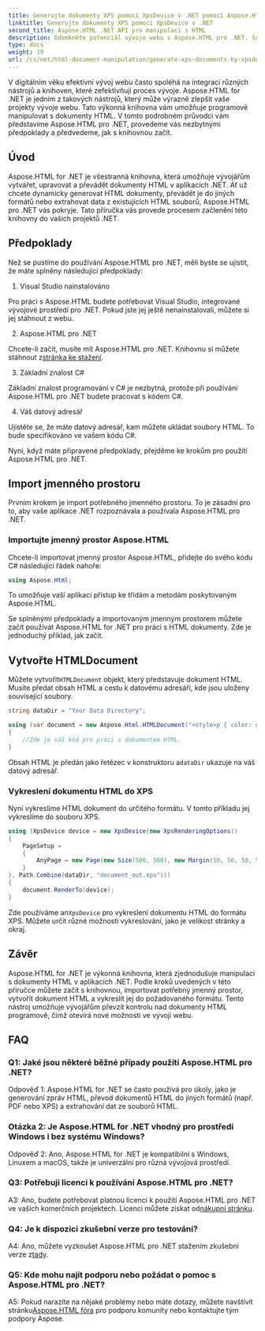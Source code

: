 ```yaml
---
title: Generujte dokumenty XPS pomocí XpsDevice v .NET pomocí Aspose.HTML
linktitle: Generujte dokumenty XPS pomocí XpsDevice v .NET
second_title: Aspose.HTML .NET API pro manipulaci s HTML
description: Odemkněte potenciál vývoje webu s Aspose.HTML pro .NET. Snadno vytvářejte, převádějte a manipulujte s dokumenty HTML.
type: docs
weight: 19
url: /cs/net/html-document-manipulation/generate-xps-documents-by-xpsdevice/
---
```


V digitálním věku efektivní vývoj webu často spoléhá na integraci různých nástrojů a knihoven, které zefektivňují proces vývoje. Aspose.HTML for .NET je jedním z takových nástrojů, který může výrazně zlepšit vaše projekty vývoje webu. Tato výkonná knihovna vám umožňuje programově manipulovat s dokumenty HTML. V tomto podrobném průvodci vám představíme Aspose.HTML pro .NET, provedeme vás nezbytnými předpoklady a předvedeme, jak s knihovnou začít.

## Úvod

Aspose.HTML for .NET je všestranná knihovna, která umožňuje vývojářům vytvářet, upravovat a převádět dokumenty HTML v aplikacích .NET. Ať už chcete dynamicky generovat HTML dokumenty, převádět je do jiných formátů nebo extrahovat data z existujících HTML souborů, Aspose.HTML pro .NET vás pokryje. Tato příručka vás provede procesem začlenění této knihovny do vašich projektů .NET.

## Předpoklady

Než se pustíme do používání Aspose.HTML pro .NET, měli byste se ujistit, že máte splněny následující předpoklady:

1. Visual Studio nainstalováno

Pro práci s Aspose.HTML budete potřebovat Visual Studio, integrované vývojové prostředí pro .NET. Pokud jste jej ještě nenainstalovali, můžete si jej stáhnout z webu.

2. Aspose.HTML pro .NET

 Chcete-li začít, musíte mít Aspose.HTML pro .NET. Knihovnu si můžete stáhnout z[stránka ke stažení](https://releases.aspose.com/html/net/).

3. Základní znalost C#

Základní znalost programování v C# je nezbytná, protože při používání Aspose.HTML pro .NET budete pracovat s kódem C#.

4. Váš datový adresář

Ujistěte se, že máte datový adresář, kam můžete ukládat soubory HTML. To bude specifikováno ve vašem kódu C#.

Nyní, když máte připravené předpoklady, přejděme ke krokům pro použití Aspose.HTML pro .NET.

## Import jmenného prostoru

Prvním krokem je import potřebného jmenného prostoru. To je zásadní pro to, aby vaše aplikace .NET rozpoznávala a používala Aspose.HTML pro .NET.

### Importujte jmenný prostor Aspose.HTML

Chcete-li importovat jmenný prostor Aspose.HTML, přidejte do svého kódu C# následující řádek nahoře:

```csharp
using Aspose.Html;
```

To umožňuje vaší aplikaci přístup ke třídám a metodám poskytovaným Aspose.HTML.

Se splněnými předpoklady a importovaným jmenným prostorem můžete začít používat Aspose.HTML for .NET pro práci s HTML dokumenty. Zde je jednoduchý příklad, jak začít.

## Vytvořte HTMLDocument

 Můžete vytvořit`HTMLDocument` objekt, který představuje dokument HTML. Musíte předat obsah HTML a cestu k datovému adresáři, kde jsou uloženy související soubory.

```csharp
string dataDir = "Your Data Directory";

using (var document = new Aspose.Html.HTMLDocument("<style>p { color: green; }</style><p>my first paragraph</p>", dataDir))
{
    //Zde je váš kód pro práci s dokumentem HTML.
}
```

 Obsah HTML je předán jako řetězec v konstruktoru a`dataDir` ukazuje na váš datový adresář.

### Vykreslení dokumentu HTML do XPS

Nyní vykreslíme HTML dokument do určitého formátu. V tomto příkladu jej vykreslíme do souboru XPS.

```csharp
using (XpsDevice device = new XpsDevice(new XpsRenderingOptions()
{
    PageSetup =
    {
        AnyPage = new Page(new Size(500, 500), new Margin(50, 50, 50, 50))
    }
}, Path.Combine(dataDir, "document_out.xps")))
{
    document.RenderTo(device);
}
```

 Zde používáme an`XpsDevice` pro vykreslení dokumentu HTML do formátu XPS. Můžete určit různé možnosti vykreslování, jako je velikost stránky a okraj.

## Závěr

Aspose.HTML for .NET je výkonná knihovna, která zjednodušuje manipulaci s dokumenty HTML v aplikacích .NET. Podle kroků uvedených v této příručce můžete začít s knihovnou, importovat potřebný jmenný prostor, vytvořit dokument HTML a vykreslit jej do požadovaného formátu. Tento nástroj umožňuje vývojářům převzít kontrolu nad dokumenty HTML programově, čímž otevírá nové možnosti ve vývoji webu.

## FAQ

### Q1: Jaké jsou některé běžné případy použití Aspose.HTML pro .NET?

Odpověď 1: Aspose.HTML for .NET se často používá pro úkoly, jako je generování zpráv HTML, převod dokumentů HTML do jiných formátů (např. PDF nebo XPS) a extrahování dat ze souborů HTML.

### Otázka 2: Je Aspose.HTML for .NET vhodný pro prostředí Windows i bez systému Windows?

Odpověď 2: Ano, Aspose.HTML for .NET je kompatibilní s Windows, Linuxem a macOS, takže je univerzální pro různá vývojová prostředí.

### Q3: Potřebuji licenci k používání Aspose.HTML pro .NET?

 A3: Ano, budete potřebovat platnou licenci k použití Aspose.HTML pro .NET ve vašich komerčních projektech. Licenci můžete získat od[nákupní stránku](https://purchase.aspose.com/buy).

### Q4: Je k dispozici zkušební verze pro testování?

 A4: Ano, můžete vyzkoušet Aspose.HTML pro .NET stažením zkušební verze z[tady](https://releases.aspose.com/).

### Q5: Kde mohu najít podporu nebo požádat o pomoc s Aspose.HTML pro .NET?

 A5: Pokud narazíte na nějaké problémy nebo máte dotazy, můžete navštívit stránku[Aspose.HTML fóra](https://forum.aspose.com/) pro podporu komunity nebo kontaktujte tým podpory Aspose.